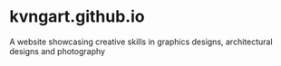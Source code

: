 # kvngart.github.io
A website showcasing creative skills in graphics designs, architectural designs and photography
